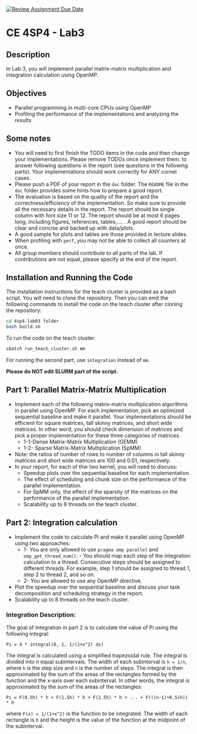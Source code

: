 [![Review Assignment Due Date](https://classroom.github.com/assets/deadline-readme-button-22041afd0340ce965d47ae6ef1cefeee28c7c493a6346c4f15d667ab976d596c.svg)](https://classroom.github.com/a/80hIyIza)

# CE 4SP4 - Lab3

## Description
In Lab 3, you will implement parallel matrix-matrix multiplication and integration calculation using OpenMP.

## Objectives
- Parallel programming in multi-core CPUs using OpenMP
- Profiling the performance of the implementations and analyzing the results

## Some notes
* You will need to first finish the TODO items in the code and then change your implementations. Please remove TODOs 
once implement them.
 to answer following questions in the report (see questions in the following parts). Your implementations should work correctly for ANY cornel cases.
* Please push a PDF of your report in the `doc` folder.
The `README` file in the `doc` folder provides some hints how to prepare a good report. 
* The evaluation is based on the quality of the report and 
the correctness/efficiency of the implementation. So make sure to provide all the necessary details in the report.
The report should be single column with font size 11 or 12. The report should be at most 6 pages long, 
including figures, references, tables,.... . A good report should be clear and concise and backed up with data/plots.
* A good sample for plots and tables are those provided in lecture slides.
* When profiling with `perf`, you may not be able to collect all counters at once.
* All group members should contribute to all parts of the lab. If contributions are not equal, please specify at the 
end of the report. 

## Installation and Running the Code
The installation instructions for the teach cluster is provided as a bash script. You will need to clone 
the repository. Then you can emit the 
following commands to install the code on the teach cluster after cloning the repository:

```bash
cd 4sp4-lab03 folder
bash build.sh
```

To run the code on the teach cluster:
```bash
sbatch run_teach_cluster.sh mm
```
For running the second part, use `integration` instead of `mm`.

**Please do NOT edit SLURM part of the script.**

## Part 1: Parallel Matrix-Matrix Multiplication
- Implement each of the following matrix-matrix multiplication algorithms in parallel using OpenMP. 
  For each implementation, pick an optimized sequential baseline and make it parallel. 
  Your implementations should be efficient for square matrices, tall skinny matrices, and short wide matrices. 
  In other word, you should check dimension of matrices and pick a proper implementation for these three categories of matrices.
    - 1-1-Dense Matrix-Matrix Multiplication (GEMM) 
    - 1-2- Sparse Matrix-Matrix Multiplication (SpMM)
- Note: the ratios of number of rows to number of columns in tall skinny matrices and short wide matrices are 100 and 0.01, respectively.
- In your report, for each of thw two kernel, you will need to discuss:
    - Speedup plots over the sequential baseline for each implementation.
    - The effect of scheduling and chunk size on the performance of the parallel implementation.
    - For SpMM only, the effect of the sparsity of the matrices on the performance of the parallel implementation.
    - Scalability up to 8 threads on the teach cluster. 


## Part 2: Integration calculation 
- Implement the code to calculate Pi and make it parallel using OpenMP using two approaches: 
  - 1- You are only allowed to use `pragma omp parallel` and `omp_get_thread_num()`. - You should map each step of the integration calculation to a thread. Consecutive steps should be assigned to different threads. For example, step 1 should be assigned to thread 1, step 2 to thread 2, and so on.
  - 2- You are allowed to use any OpenMP directive.
- Plot the speedup over the sequential baseline and discuss your task decomposition and scheduling strategy in the report.
- Scalability up to 8 threads on the teach cluster.

### Integration Description:
The goal of integration in part 2 is to calculate the value of Pi using the following integral:
```
Pi = 4 * integral(0, 1, 1/(1+x^2) dx)
```
The integral is calculated using a simplified trapezoidal rule. 
The integral is divided into n equal subintervals. 
The width of each subinterval is `h = 1/n`, where `h` is the step size and `n` is the number of steps. 
The integral is then approximated by the sum of the areas of the rectangles formed by the function and the x-axis over each subinterval.
In other words, the integral is approximated by the sum of the areas of the rectangles:
```
Pi = F(0.5h) * h + F(1.5h) * h + F(2.5h) * h + ... + F(((n-1)+0.5)h)) * h
```
where `F(x) = 1/(1+x^2)` is the function to be integrated.
The width of each rectangle is `h` and the height is the value of the function at the midpoint of the subinterval.